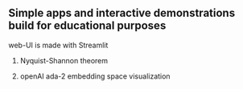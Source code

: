 ## Simple apps and interactive demonstrations build for educational purposes 

web-UI is made with Streamlit

1. Nyquist-Shannon theorem

2. openAI ada-2 embedding space visualization

